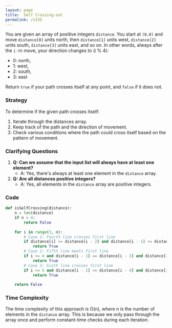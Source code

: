 ```yaml
---
layout: page
title:  Self Crossing-out
permalink: /s335
---
```

You are given an array of positive integers `distance`. You start at `(0,0)` and move `distance[0]` units north, then `distance[1]` units west, `distance[2]` units south, `distance[3]` units east, and so on. In other words, always after the `i-th` move, your direction changes to (i % 4):
- 0: north,
- 1: west,
- 2: south,
- 3: east

Return `true` if your path crosses itself at any point, and `false` if it does not.

### Strategy
To determine if the given path crosses itself:
1. Iterate through the distances array.
2. Keep track of the path and the direction of movement.
3. Check various conditions where the path could cross itself based on the pattern of movement.

### Clarifying Questions
1. **Q: Can we assume that the input list will always have at least one element?**
   - A: Yes, there's always at least one element in the `distance` array.
2. **Q: Are all distances positive integers?**
   - A: Yes, all elements in the `distance` array are positive integers.

### Code
```python
def isSelfCrossing(distance):
    n = len(distance)
    if n < 4:
        return False
    
    for i in range(3, n):
        # Case 1: Fourth line crosses first line
        if distance[i] >= distance[i - 2] and distance[i - 1] <= distance[i - 3]:
            return True
        # Case 2: Fifth line meets first line
        if i >= 4 and distance[i - 1] == distance[i - 3] and distance[i] + distance[i - 4] >= distance[i - 2]:
            return True
        # Case 3: Sixth line crosses first line
        if i >= 5 and distance[i - 2] >= distance[i - 4] and distance[i] + distance[i - 4] >= distance[i - 2] and distance[i - 1] <= distance[i - 3] and distance[i - 1] >= distance[i - 3] - distance[i - 5]:
            return True
    
    return False
```

### Time Complexity
The time complexity of this approach is O(n), where n is the number of elements in the `distance` array. This is because we only pass through the array once and perform constant-time checks during each iteration.